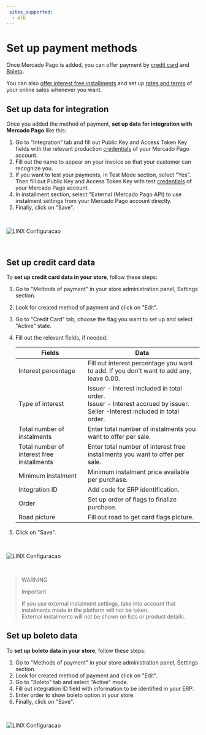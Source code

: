 ```yaml
---
 sites_supported:
  - mlb
---
```


# Set up payment methods

Once Mercado Pago is added, you can offer payment by [credit card](#bookmark_set_up_credit_card_data) and [Boleto](#bookmark_set_up_boleto_data).

You can also [offer interest free installments](#bookmark_set_interest_free_installments_in_your_mercado_pago_account) and set up [rates and terms](https://www.mercadopago[FAKER][URL][DOMAIN]/settings/release-options/) of your online sales whenever you want.

## Set up data for integration

Once you added the method of payment, **set up data for integration with Mercado Pago** like this: 

1. Go to “Integration” tab and fill out Public Key and Access Token Key fields with the relevant production [credentials](/developers/en/guides/additional-content/your-integrations/credentials) of your Mercado Pago account.
1. Fill out the name to appear on your invoice so that your customer can recognize you.
1. If you want to test your payments, in Test Mode section, select "Yes". Then fill out Public Key and Access Token Key with test [credentials](/developers/en/guides/additional-content/your-integrations/credentials) of your Mercado Pago account. 
1. In installment section, select "External (Mercado Pago API) to use instalment settings from your Mercado Pago account directly. 
1. Finally, click on "Save".
<p>&nbsp;</p>

![LINX Configuracao](/images/linx/linx_configurando_integracao-2.gif)
<p>&nbsp;</p>

## Set up credit card data 

To **set up credit card data in your store**, follow these steps:

1. Go to "Methods of payment" in your store administration panel, Settings section. 
1. Look for created method of payment and click on "Edit".
1. Go to "Credit Card" tab, choose the flag you want to set up and select "Active" state. 
1. Fill out the relevant fields, if needed:

    | Fields | Data |
    | --- | --- |
    | Interest percentage | Fill out interest percentage you want to add. If you don't want to add any, leave 0.00. |
    | Type of interest | Issuer - Interest included in total order.<br> Issuer - Interest accrued by issuer.<br> Seller -Interest included in total order. |
    | Total number of instalments | Enter total number of instalments you want to offer per sale. |
    | Total number of interest free installments | Enter total number of interest free installments you want to offer per sale. |
    | Minimum instalment | Minimum instalment price available per purchase. |
    | Integration ID | Add code for ERP identification. |
    | Order | Set up order of flags to finalize purchase. |
    | Road picture | Fill out road to get card flags picture. |

1. Click on "Save".
<p>&nbsp;</p>

![LINX Configuracao](/images/linx/linx_configurando_cartao-3.gif)
<p>&nbsp;</p>

> WARNING
>
> Important
>
> If you use external instalment settings, take into account that instalments made in the platform will not be taken.<br>
> External instalments will not be shown on lists or product details.<br>

## Set up boleto data

To **set up boleto data in your store**, follow these steps: 

1. Go to "Methods of payment" in your store administration panel, Settings section. 
1. Look for created method of payment and click on "Edit".
1. Go to "Boleto" tab and select "Active" mode. 
1. Fill out integration ID field with information to be identified in your ERP. 
1. Enter order to show boleto option in your store. 
1. Finally, click on "Save".
<p>&nbsp;</p>

![LINX Configuracao](/images/linx/linx_configurando_boleto-4.gif)
<p>&nbsp;</p>
